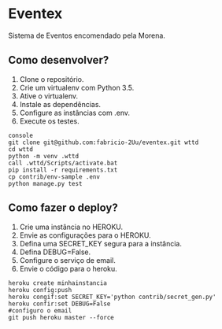 # Eventex

Sistema de Eventos encomendado pela Morena.

## Como desenvolver?

1. Clone o repositório.
2. Crie um virtualenv com Python 3.5.
3. Ative o virtualenv.
4. Instale as dependências.
5. Configure as instâncias com .env.
6. Execute os testes.

```
console
git clone git@github.com:fabricio-2Uu/eventex.git wttd
cd wttd
python -m venv .wttd
call .wttd/Scripts/activate.bat
pip install -r requirements.txt
cp contrib/env-sample .env
python manage.py test
```

## Como fazer o deploy?

1. Crie uma instância no HEROKU.
2. Envie as configurações para o HEROKU.
3. Defina uma SECRET_KEY segura para a instância.
4. Defina DEBUG=False.
5. Configure o serviço de email.
6. Envie o código para o heroku.

```Console
heroku create minhainstancia
heroku config:push
heroku congif:set SECRET_KEY='python contrib/secret_gen.py'
heroku confir:set DEBUG=False
#configuro o email
git push heroku master --force
```